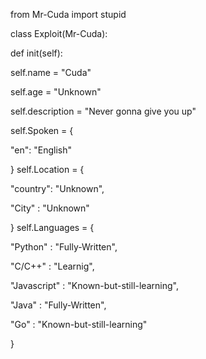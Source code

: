 from Mr-Cuda import stupid

class Exploit(Mr-Cuda):

def init(self):

self.name = "Cuda"

self.age = "Unknown"

self.description = "Never gonna give you up"

self.Spoken = {

"en": "English"

}
self.Location = {

"country": "Unknown",

"City" : "Unknown"

}
self.Languages = {

"Python" : "Fully-Written",

"C/C++" : "Learnig",

"Javascript" : "Known-but-still-learning",

"Java" : "Fully-Written",

"Go" : "Known-but-still-learning"

}
